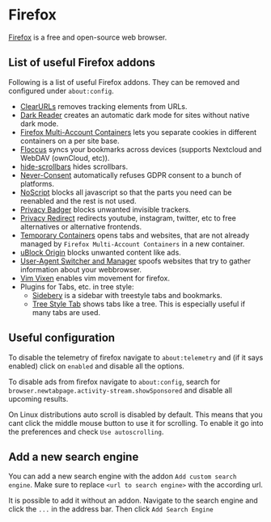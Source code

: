 # Firefox

[Firefox](https://www.mozilla.org/en-US/firefox) is a free and open-source web
browser.

## List of useful Firefox addons

Following is a list of useful Firefox addons.
They can be removed and configured under `about:config`.

- [ClearURLs](https://addons.mozilla.org/en-GB/firefox/addon/clearurls) removes
  tracking elements from URLs.
- [Dark Reader](https://addons.mozilla.org/en-GB/firefox/addon/darkreader) creates
  an automatic dark mode for sites without native dark mode.
- [Firefox Multi-Account Containers](https://addons.mozilla.org/en-GB/firefox/addon/multi-account-containers)
  lets you separate cookies in different containers on a per site base.
- [Floccus](https://addons.mozilla.org/en-US/firefox/addon/floccus/) syncs your
  bookmarks across devices (supports Nextcloud and WebDAV (ownCloud, etc)).
- [hide-scrollbars](https://addons.mozilla.org/en-GB/firefox/addon/hide-scrollbars)
  hides scrollbars.
- [Never-Consent](https://addons.mozilla.org/en-GB/firefox/addon/never-consent)
  automatically refuses GDPR consent to a bunch of platforms.
- [NoScript](https://addons.mozilla.org/en-GB/firefox/addon/noscript) blocks all
  javascript so that the parts you need can be reenabled and the rest is not used.
- [Privacy Badger](https://addons.mozilla.org/en-GB/firefox/addon/privacy-badger17)
  blocks unwanted invisible trackers.
- [Privacy Redirect](https://addons.mozilla.org/en-US/firefox/addon/privacy-redirect/)
  redirects youtube, instagram, twitter, etc to free alternatives or alternative
  frontends.
- [Temporary Containers](https://addons.mozilla.org/en-GB/firefox/addon/temporary-containers)
  opens tabs and websites, that are not already managed by
  `Firefox Multi-Account Containers` in a new container.
- [uBlock Origin](https://addons.mozilla.org/en-GB/firefox/addon/ublock-origin)
  blocks unwanted content like ads.
- [User-Agent Switcher and Manager](https://addons.mozilla.org/en-GB/firefox/addon/user-agent-string-switcher)
  spoofs websites that try to gather information about your webbrowser.
- [Vim Vixen](https://addons.mozilla.org/en-GB/firefox/addon/vim-vixen) enables
  vim movement for firefox.
- Plugins for Tabs, etc. in tree style:
  - [Sidebery](https://addons.mozilla.org/en-GB/firefox/addon/sidebery)
    is a sidebar with treestyle tabs and bookmarks.
  - [Tree Style Tab](https://addons.mozilla.org/en-GB/firefox/addon/tree-style-tab)
    shows tabs like a tree. This is especially useful if many tabs are used.

## Useful configuration

To disable the telemetry of firefox navigate to `about:telemetry` and (if it says
enabled) click on `enabled` and disable all the options.

To disable ads from firefox navigate to `about:config`, search for
`browser.newtabpage.activity-stream.showSponsored` and disable all upcoming results.

On Linux distributions auto scroll is disabled by default.
This means that you cant click the middle mouse button to use it for scrolling.
To enable it go into the preferences and check `Use autoscrolling`.

## Add a new search engine

You can add a new search engine with the addon `Add custom search engine`.
Make sure to replace `<url to search engine>` with the according url.

It is possible to add it without an addon.
Navigate to the search engine and click the `...` in the address bar.
Then click `Add Search Engine`
